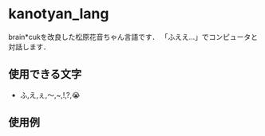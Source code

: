 # kanotyan_lang
brain*cukを改良した松原花音ちゃん言語です．
「ふええ...」でコンピュータと対話します．

## 使用できる文字
- ふ,え,ぇ,〜,~,!,?,😭

## 使用例
`````````````


